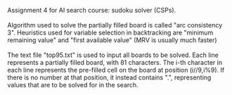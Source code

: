 Assignment 4 for AI search course: sudoku solver (CSPs). <br /> 
<br />
Algorithm used to solve the partially filled board is called "arc consistency 3". Heuristics used for variable selection in backtracking are "minimum remaining value" and "first available value" (MRV is usually much faster) <br />
<br />
The text file "top95.txt" is used to input all boards to be solved. Each line represents a partially filled board, with 81 characters. The i-th character in each line represents the pre-filled cell on the board at position (i//9,i%9). If there is no number at that position, it instead contains ".", representing values that are to be solved for in the search.
